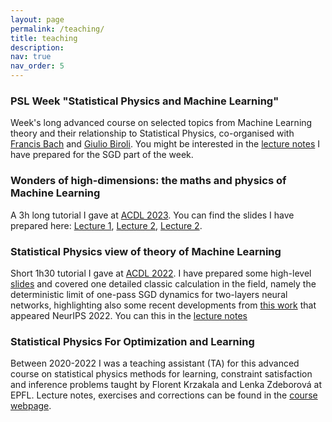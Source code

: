 ```yaml
---
layout: page
permalink: /teaching/
title: teaching
description:
nav: true
nav_order: 5
---
```


### PSL Week "Statistical Physics and Machine Learning"

Week's long advanced course on selected topics from Machine Learning theory and their relationship to Statistical Physics, co-organised with [Francis Bach](https://www.di.ens.fr/~fbach/) and [Giulio Biroli](https://www.lpens.ens.psl.eu/giulio-biroli/). You might be interested in the [lecture notes](/assets/pdf/psl_week_notes_sgd.pdf) I have prepared for the SGD part of the week.

### Wonders of high-dimensions: the maths and physics of Machine Learning

A 3h long tutorial I gave at [ACDL 2023](https://acdl2023.icas.cc/). You can find the slides I have prepared here: [Lecture 1](/assets/pdf/slides_acdl2023_L1.pdf), [Lecture 2](/assets/pdf/slides_acdl2023_L1.pdf), [Lecture 2](/assets/pdf/slides_acdl2023_L1.pdf).

### Statistical Physics view of theory of Machine Learning

Short 1h30 tutorial I gave at [ACDL 2022](https://acdl2022.icas.cc/). I have prepared some high-level [slides](/assets/pdf/slides_acdl2022.pdf) and covered one detailed classic calculation in the field, namely the deterministic limit of one-pass SGD dynamics for two-layers neural networks, highlighting also some recent developments from [this work](https://arxiv.org/abs/2202.00293) that appeared NeurIPS 2022. You can this in the [lecture notes](/assets/pdf/notes_acdl2022.pdf)  

### Statistical Physics For Optimization and Learning

Between 2020-2022 I was a teaching assistant (TA) for this advanced course on statistical physics methods for learning, constraint satisfaction and inference problems taught by Florent Krzakala and Lenka Zdeborová at EPFL. Lecture notes, exercises and corrections can be found in the [course webpage](https://sphinxteam.github.io/EPFLDoctoralLecture2021/).

